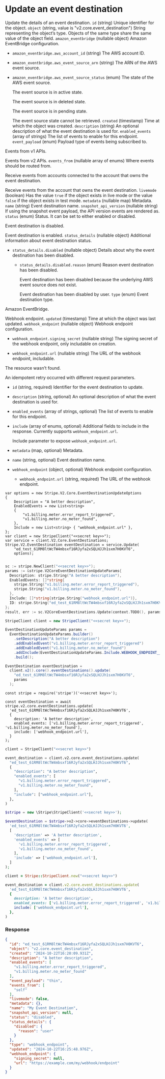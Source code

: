 # Update an event destination

Update the details of an event destination.
`id` (string)
Unique identifier for the object.
`object` (string, value is "v2.core.event_destination")
String representing the object’s type. Objects of the same type share the same value of the object field.
`amazon_eventbridge` (nullable object)
Amazon EventBridge configuration.

- `amazon_eventbridge.aws_account_id` (string)
  The AWS account ID.

- `amazon_eventbridge.aws_event_source_arn` (string)
  The ARN of the AWS event source.

- `amazon_eventbridge.aws_event_source_status` (enum)
  The state of the AWS event source.

  The event source is in active state.

  The event source is in deleted state.

  The event source is in pending state.

  The event source state cannot be retrieved.
`created` (timestamp)
Time at which the object was created.
`description` (string)
An optional description of what the event destination is used for.
`enabled_events` (array of strings)
The list of events to enable for this endpoint.
`event_payload` (enum)
Payload type of events being subscribed to.

Events from v1 APIs.

Events from v2 APIs.
`events_from` (nullable array of enums)
Where events should be routed from.

Receive events from accounts connected to the account that owns the event destination.

Receive events from the account that owns the event destination.
`livemode` (boolean)
Has the value `true` if the object exists in live mode or the value `false` if the object exists in test mode.
`metadata` (nullable map)
Metadata.
`name` (string)
Event destination name.
`snapshot_api_version` (nullable string)
If using the snapshot event payload, the API version events are rendered as.
`status` (enum)
Status. It can be set to either enabled or disabled.

Event destination is disabled.

Event destination is enabled.
`status_details` (nullable object)
Additional information about event destination status.

- `status_details.disabled` (nullable object)
  Details about why the event destination has been disabled.

  - `status_details.disabled.reason` (enum)
    Reason event destination has been disabled.

    Event destination has been disabled because the underlying AWS event source does not exist.

    Event destination has been disabled by user.
`type` (enum)
Event destination type.

Amazon EventBridge.

Webhook endpoint.
`updated` (timestamp)
Time at which the object was last updated.
`webhook_endpoint` (nullable object)
Webhook endpoint configuration.

- `webhook_endpoint.signing_secret` (nullable string)
  The signing secret of the webhook endpoint, only includable on creation.

- `webhook_endpoint.url` (nullable string)
  The URL of the webhook endpoint, includable.

The resource wasn’t found.

An idempotent retry occurred with different request parameters.

- `id` (string, required)
  Identifier for the event destination to update.

- `description` (string, optional)
  An optional description of what the event destination is used for.

- `enabled_events` (array of strings, optional)
  The list of events to enable for this endpoint.

- `include` (array of enums, optional)
  Additional fields to include in the response. Currently supports `webhook_endpoint.url`.

  Include parameter to expose `webhook_endpoint.url`.

- `metadata` (map, optional)
  Metadata.

- `name` (string, optional)
  Event destination name.

- `webhook_endpoint` (object, optional)
  Webhook endpoint configuration.

  - `webhook_endpoint.url` (string, required)
    The URL of the webhook endpoint.

```dotnet
var options = new Stripe.V2.Core.EventDestinationUpdateOptions
{
    Description = "A better description",
    EnabledEvents = new List<string>
    {
        "v1.billing.meter.error_report_triggered",
        "v1.billing.meter.no_meter_found",
    },
    Include = new List<string> { "webhook_endpoint.url" },
};
var client = new StripeClient("<<secret key>>");
var service = client.V2.Core.EventDestinations;
Stripe.V2.EventDestination eventDestination = service.Update(
    "ed_test_61RM8ltWcTW4mbsxf16RJyfa2xSQLHJJh1sxm7H0KVT6",
    options);
```

```go

sc := stripe.NewClient("<<secret key>>");
params := &stripe.V2CoreEventDestinationUpdateParams{
  Description: stripe.String("A better description"),
  EnabledEvents: []*string{
    stripe.String("v1.billing.meter.error_report_triggered"),
    stripe.String("v1.billing.meter.no_meter_found"),
  },
  Include: []*string{stripe.String("webhook_endpoint.url")},
  ID: stripe.String("ed_test_61RM8ltWcTW4mbsxf16RJyfa2xSQLHJJh1sxm7H0KVT6"),
};
result, err := sc.V2CoreEventDestinations.Update(context.TODO(), params);
```

```java
StripeClient client = new StripeClient("<<secret key>>");

EventDestinationUpdateParams params =
  EventDestinationUpdateParams.builder()
    .setDescription("A better description")
    .addEnabledEvent("v1.billing.meter.error_report_triggered")
    .addEnabledEvent("v1.billing.meter.no_meter_found")
    .addInclude(EventDestinationUpdateParams.Include.WEBHOOK_ENDPOINT__URL)
    .build();

EventDestination eventDestination =
  client.v2().core().eventDestinations().update(
    "ed_test_61RM8ltWcTW4mbsxf16RJyfa2xSQLHJJh1sxm7H0KVT6",
    params
  );
```

```node
const stripe = require('stripe')('<<secret key>>');

const eventDestination = await stripe.v2.core.eventDestinations.update(
  'ed_test_61RM8ltWcTW4mbsxf16RJyfa2xSQLHJJh1sxm7H0KVT6',
  {
    description: 'A better description',
    enabled_events: ['v1.billing.meter.error_report_triggered', 'v1.billing.meter.no_meter_found'],
    include: ['webhook_endpoint.url'],
  }
);
```

```python
client = StripeClient("<<secret key>>")

event_destination = client.v2.core.event_destinations.update(
  "ed_test_61RM8ltWcTW4mbsxf16RJyfa2xSQLHJJh1sxm7H0KVT6",
  {
    "description": "A better description",
    "enabled_events": [
      "v1.billing.meter.error_report_triggered",
      "v1.billing.meter.no_meter_found",
    ],
    "include": ["webhook_endpoint.url"],
  },
)
```

```php
$stripe = new \Stripe\StripeClient('<<secret key>>');

$eventDestination = $stripe->v2->core->eventDestinations->update(
  'ed_test_61RM8ltWcTW4mbsxf16RJyfa2xSQLHJJh1sxm7H0KVT6',
  [
    'description' => 'A better description',
    'enabled_events' => [
      'v1.billing.meter.error_report_triggered',
      'v1.billing.meter.no_meter_found',
    ],
    'include' => ['webhook_endpoint.url'],
  ]
);
```

```ruby
client = Stripe::StripeClient.new("<<secret key>>")

event_destination = client.v2.core.event_destinations.update(
  'ed_test_61RM8ltWcTW4mbsxf16RJyfa2xSQLHJJh1sxm7H0KVT6',
  {
    description: 'A better description',
    enabled_events: ['v1.billing.meter.error_report_triggered', 'v1.billing.meter.no_meter_found'],
    include: ['webhook_endpoint.url'],
  },
)
```

### Response

```json
{
  "id": "ed_test_61RM8ltWcTW4mbsxf16RJyfa2xSQLHJJh1sxm7H0KVT6",
  "object": "v2.core.event_destination",
  "created": "2024-10-22T16:20:09.931Z",
  "description": "A better description",
  "enabled_events": [
    "v1.billing.meter.error_report_triggered",
    "v1.billing.meter.no_meter_found"
  ],
  "event_payload": "thin",
  "events_from": [
    "self"
  ],
  "livemode": false,
  "metadata": {},
  "name": "My Event Destination",
  "snapshot_api_version": null,
  "status": "disabled",
  "status_details": {
    "disabled": {
      "reason": "user"
    }
  },
  "type": "webhook_endpoint",
  "updated": "2024-10-22T16:25:48.976Z",
  "webhook_endpoint": {
    "signing_secret": null,
    "url": "https://example.com/my/webhook/endpoint"
  }
}
```